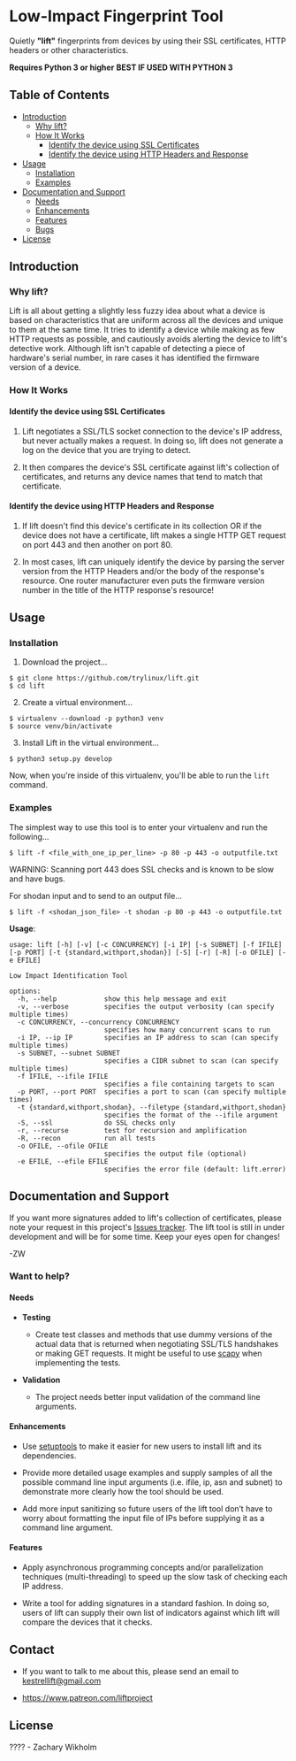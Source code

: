 # Low-Impact Fingerprint Tool

Quietly **"lift"** fingerprints from devices by using their SSL certificates, HTTP headers or other characteristics.

**Requires Python 3 or higher**
**BEST IF USED WITH PYTHON 3**



## Table of Contents

- [Introduction](#introduction)
  - [Why lift?](#why-lift)
  - [How It Works](#how-it-works)
    - [Identify the device using SSL Certificates](#identify-the-device-using-ssl-certificates)
    - [Identify the device using HTTP Headers and Response](#identify-the-device-using-http-headers-and-response)
- [Usage](#usage)
  - [Installation](#installation)
  - [Examples](#examples)
- [Documentation and Support](#documentation-and-support)
  - [Needs](#needs)
  - [Enhancements](#enhancements)
  - [Features](#features)
  - [Bugs](#bugs)
- [License](#license)



## Introduction

### Why lift?

Lift is all about getting a slightly less fuzzy idea about what a device is based on characteristics that are uniform across all the devices and unique to them at the same time. It tries to identify a device while making as few HTTP requests as possible, and cautiously avoids alerting the device to lift's detective work. Although lift isn't capable of detecting a piece of hardware's serial number, in rare cases it has identified the firmware version of a device.

### How It Works


#### Identify the device using SSL Certificates

1. Lift negotiates a SSL/TLS socket connection to the device's IP address, but never actually makes a request. In doing so, lift does not generate a log on the device that you are trying to detect. 


2. It then compares the device's SSL certificate against lift's collection of certificates, and returns any device names that tend to match that certificate.


#### Identify the device using HTTP Headers and Response

1. If lift doesn't find this device's certificate in its collection OR if the device does not have a certificate, lift makes a single HTTP GET request on port 443 and then another on port 80. 


2. In most cases, lift can uniquely identify the device by parsing the server version from the HTTP Headers and/or the body of the response's resource.
One router manufacturer even puts the firmware version number in the title of the HTTP response's resource!


## Usage

### Installation

1) Download the project...

```
$ git clone https://github.com/trylinux/lift.git
$ cd lift
```

2) Create a virtual environment...

```
$ virtualenv --download -p python3 venv
$ source venv/bin/activate
```

3) Install Lift in the virtual environment...

```
$ python3 setup.py develop
```

Now, when you're inside of this virtualenv, you'll be able to run the `lift` command.

### Examples

The simplest way to use this tool is to enter your virtualenv and run the following...

```
$ lift -f <file_with_one_ip_per_line> -p 80 -p 443 -o outputfile.txt
```

WARNING: Scanning port 443 does SSL checks and is known to be slow and have bugs.

For shodan input and to send to an output file...

```
$ lift -f <shodan_json_file> -t shodan -p 80 -p 443 -o outputfile.txt
```

**Usage**:

```
usage: lift [-h] [-v] [-c CONCURRENCY] [-i IP] [-s SUBNET] [-f IFILE] [-p PORT] [-t {standard,withport,shodan}] [-S] [-r] [-R] [-o OFILE] [-e EFILE]

Low Impact Identification Tool

options:
  -h, --help            show this help message and exit
  -v, --verbose         specifies the output verbosity (can specify multiple times)
  -c CONCURRENCY, --concurrency CONCURRENCY
                        specifies how many concurrent scans to run
  -i IP, --ip IP        specifies an IP address to scan (can specify multiple times)
  -s SUBNET, --subnet SUBNET
                        specifies a CIDR subnet to scan (can specify multiple times)
  -f IFILE, --ifile IFILE
                        specifies a file containing targets to scan
  -p PORT, --port PORT  specifies a port to scan (can specify multiple times)
  -t {standard,withport,shodan}, --filetype {standard,withport,shodan}
                        specifies the format of the --ifile argument
  -S, --ssl             do SSL checks only
  -r, --recurse         test for recursion and amplification
  -R, --recon           run all tests
  -o OFILE, --ofile OFILE
                        specifies the output file (optional)
  -e EFILE, --efile EFILE
                        specifies the error file (default: lift.error)
```

## Documentation and Support

If you want more signatures added to lift's collection of certificates, please note your request in this project's [Issues tracker](https://github.com/trylinux/lift/issues). The lift tool is still in under development and will be for some time. Keep your eyes open for changes!

-ZW

### Want to help?


#### Needs

- **Testing** 

  - Create test classes and methods that use dummy versions of the actual data that is returned when negotiating SSL/TLS handshakes or making GET requests. It might be useful to use [scapy](http://www.secdev.org/projects/scapy/build_your_own_tools.html) when implementing the tests.

- **Validation**

  - The project needs better input validation of the command line arguments.

#### Enhancements

- Use [setuptools](https://setuptools.readthedocs.io/en/latest/) to make it easier for new users to install lift and its dependencies.

- Provide more detailed usage examples and supply samples of all the possible command line input arguments (i.e. ifile, ip, asn and subnet) to demonstrate more clearly how the tool should be used. 

- Add more input sanitizing so future users of the lift tool don’t have to worry about formatting the input file of IPs before supplying it as a command line argument.

#### Features

- Apply asynchronous programming concepts and/or parallelization techniques (multi-threading) to speed up the slow task of checking each IP address.

- Write a tool for adding signatures in a standard fashion. In doing so, users of lift can supply their own list of indicators against which lift will compare the devices that it checks.

## Contact

- If you want to talk to me about this, please send an email to kestrellift@gmail.com

- https://www.patreon.com/liftproject

## License

???? - Zachary Wikholm
